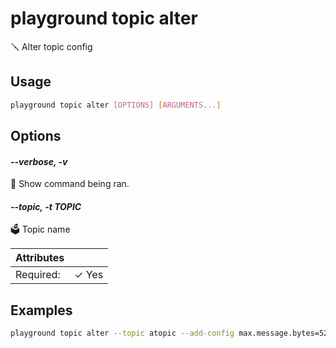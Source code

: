 # playground topic alter

🪛 Alter topic config

## Usage

```bash
playground topic alter [OPTIONS] [ARGUMENTS...]
```

## Options

#### *--verbose, -v*

🐞 Show command being ran.

#### *--topic, -t TOPIC*

🗳 Topic name

| Attributes      | &nbsp;
|-----------------|-------------
| Required:       | ✓ Yes

## Examples

```bash
playground topic alter --topic atopic --add-config max.message.bytes=5242940

```


